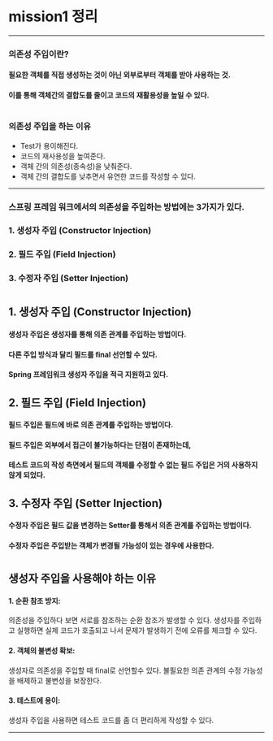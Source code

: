 # mission1 정리

---

### 의존성 주입이란?
#### 필요한 객체를 직접 생성하는 것이 아닌 외부로부터 객체를 받아 사용하는 것.
#### 이를 통해 객체간의 결합도를 줄이고 코드의 재활용성을 높일 수 있다.

#
### 의존성 주입을 하는 이유
- Test가 용이해진다.
- 코드의 재사용성을 높여준다.
- 객체 간의 의존성(종속성)을 낮춰준다.
- 객체 간의 결합도를 낮추면서 유연한 코드를 작성할 수 있다.

---

### 스프링 프레임 워크에서의 의존성을 주입하는 방법에는 3가지가 있다.
### 1. **생성자 주입** (Constructor Injection)
### 2. **필드 주입** (Field Injection)
### 3. **수정자 주입** (Setter Injection)

#
## 1. 생성자 주입 (Constructor Injection)
#### 생성자 주입은 생성자를 통해 의존 관계를 주입하는 방법이다.
#### 다른 주입 방식과 달리 필드를 final 선언할 수 있다.
#### Spring 프레임워크 생성자 주입을 적극 지원하고 있다.

## 2. 필드 주입 (Field Injection)
#### 필드 주입은 필드에 바로 의존 관계를 주입하는 방법이다.
#### 필드 주입은 외부에서 접근이 불가능하다는 단점이 존재하는데, 
#### 테스트 코드의 작성 측면에서 필드의 객체를 수정할 수 없는 필드 주입은 거의 사용하지 않게 되었다.

## 3. 수정자 주입 (Setter Injection)
#### 수정자 주입은 필드 값을 변경하는 Setter를 통해서 의존 관계를 주입하는 방법이다.
#### 수정자 주입은 주입받는 객체가 변경될 가능성이 있는 경우에 사용한다.

#
## 생성자 주입을 사용해야 하는 이유 
#### 1. 순환 참조 방지: 
의존성을 주입하다 보면 서로를 참조하는 순환 참조가 발생할 수 있다. 
생성자를 주입하고 실행하면 실제 코드가 호출되고 나서 문제가 발생하기 전에 오류를 체크할 수 있다.

#### 2. 객체의 불변성 확보:
생성자로 의존성을 주입할 때 final로 선언할수 있다.
불필요한 의존 관계의 수정 가능성을 배제하고 불변성을 보장한다.

#### 3. 테스트에 용이:
생성자 주입을 사용하면 테스트 코드를 좀 더 편리하게 작성할 수 있다.

---




